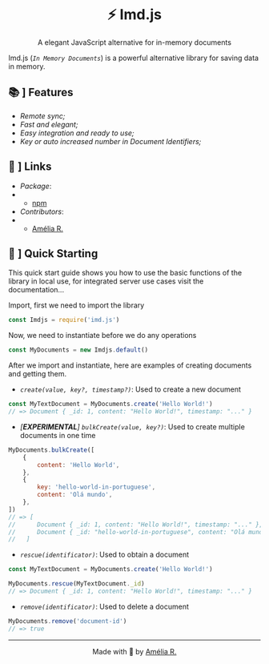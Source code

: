 <h1 align='center'>⚡ Imd.js</h1>
<p align='center'>
    A elegant JavaScript alternative for in-memory documents
</p>

Imd.js (_`In Memory Documents`_) is a powerful alternative library for saving data in memory.

## 📚 ] Features

-   _Remote sync;_
-   _Fast and elegant;_
-   _Easy integration and ready to use;_
-   _Key or auto increased number in Document Identifiers;_

## 🔺 ] Links

-   _Package_:
-   -   [npm](https://www.npmjs.com/package/imd.js)
-   _Contributors_:
-   -   [Amélia R.](https://github.com/Canary2000)

## 📗 ] Quick Starting

This quick start guide shows you how to use the basic functions of the library in local use, for integrated server use cases visit the documentation...

Import, first we need to import the library

```js
const Imdjs = require('imd.js')
```

Now, we need to instantiate before we do any operations

```js
const MyDocuments = new Imdjs.default()
```

After we import and instantiate, here are examples of creating documents and getting them.

-   _`create(value, key?, timestamp?)`_: Used to create a new document

```js
const MyTextDocument = MyDocuments.create('Hello World!')
// => Document { _id: 1, content: "Hello World!", timestamp: "..." }
```

-   _[**EXPERIMENTAL**] `bulkCreate(value, key?)`_: Used to create multiple documents in one time

```js
MyDocuments.bulkCreate([
    {
        content: 'Hello World',
    },
    {
        key: 'hello-world-in-portuguese',
        content: 'Olá mundo',
    },
])
// => [
//      Document { _id: 1, content: "Hello World!", timestamp: "..." },
//      Document { _id: "hello-world-in-portuguese", content: "Olá mundo!", timestamp: "..." },
//   ]
```

-   _`rescue(identificator)`_: Used to obtain a document

```js
const MyTextDocument = MyDocuments.create('Hello World!')

MyDocuments.rescue(MyTextDocument._id)
// => Document { _id: 1, content: "Hello World!", timestamp: "..." }
```

-   _`remove(identificator)`_: Used to delete a document

```js
MyDocuments.remove('document-id')
// => true
```

---

<p align='center'>
    Made with 💜 by <a href='https://github.com/Canary2000' target='_blank'>Amélia R.</a>
</p>
